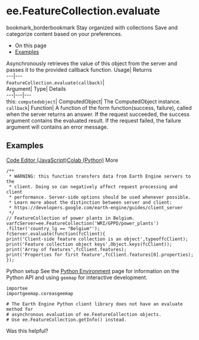  
#  ee.FeatureCollection.evaluate 
bookmark_borderbookmark Stay organized with collections  Save and categorize content based on your preferences.
  * On this page
  * [Examples](https://developers.google.com/earth-engine/apidocs/ee-featurecollection-evaluate#examples)


Asynchronously retrieves the value of this object from the server and passes it to the provided callback function. 
Usage| Returns  
---|---  
`FeatureCollection.evaluate(callback)`|   
Argument| Type| Details  
---|---|---  
this: `computedobject`| ComputedObject| The ComputedObject instance.  
`callback`| Function| A function of the form function(success, failure), called when the server returns an answer. If the request succeeded, the success argument contains the evaluated result. If the request failed, the failure argument will contains an error message.  
## Examples
[Code Editor (JavaScript)](https://developers.google.com/earth-engine/apidocs/ee-featurecollection-evaluate#code-editor-javascript-sample)[Colab (Python)](https://developers.google.com/earth-engine/apidocs/ee-featurecollection-evaluate#colab-python-sample) More
```
/**
 * WARNING: this function transfers data from Earth Engine servers to the
 * client. Doing so can negatively affect request processing and client
 * performance. Server-side options should be used whenever possible.
 * Learn more about the distinction between server and client:
 * https://developers.google.com/earth-engine/guides/client_server
 */
// FeatureCollection of power plants in Belgium.
varfcServer=ee.FeatureCollection('WRI/GPPD/power_plants')
.filter('country_lg == "Belgium"');
fcServer.evaluate(function(fcClient){
print('Client-side feature collection is an object',typeoffcClient);
print('Feature collection object keys',Object.keys(fcClient));
print('Array of features',fcClient.features);
print('Properties for first feature',fcClient.features[0].properties);
});
```
Python setup
See the [ Python Environment](https://developers.google.com/earth-engine/guides/python_install) page for information on the Python API and using `geemap` for interactive development.
```
importee
importgeemap.coreasgeemap
```
```
# The Earth Engine Python client library does not have an evaluate method for
# asynchronous evaluation of ee.FeatureCollection objects.
# Use ee.FeatureCollection.getInfo() instead.
```

Was this helpful?

